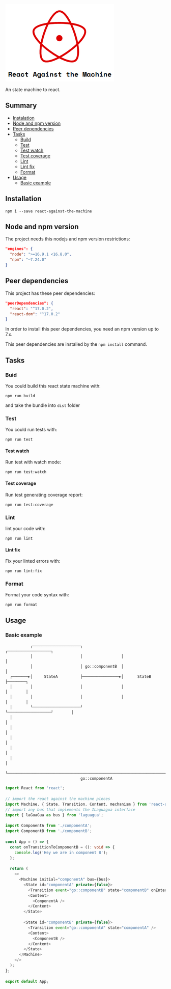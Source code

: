 ![logo](assets/logo.png)

An state machine to react.

## Summary

- [Instalation](#installation)
- [Node and npm version](#node-and-npm-version)
- [Peer dependencies](#peer-dependencies)
- [Tasks](#taks)
  - [Build](#build)
  - [Test](#test)
  - [Test watch](#test-watch)
  - [Test coverage](#test-coverage)
  - [Lint](#lint)
  - [Lint fix](#lint-fix)
  - [Format](#format)
- [Usage](#usage)
  - [Basic example](#basic-example)

## Installation

```shell
npm i --save react-against-the-machine
```

## Node and npm version

The project needs this nodejs and npm version restrictions:

```json
"engines": {
  "node": ">=16.9.1 <16.8.0",
  "npm": "~7.24.0"
}
```

## Peer dependencies

This project has these peer dependencies:

```json
"peerDependencies": {
  "react": "^17.0.2",
  "react-dom": "^17.0.2"
}
```

In order to install this peer dependencies, you need an npm version up to 7.x.

This peer dependencies are installed by the `npm install` command.

## Tasks

### Buid

You could build this react state machine with:

```shell
npm run build
```

and take the bundle into `dist` folder

### Test

You could run tests with:

```shell
npm run test
```

#### Test watch

Run test with watch mode:

```shell
npm run test:watch
```

#### Test coverage

Run test generating coverage report:

```shell
npm run test:coverage
```

### Lint

lint your code with:

```shell
npm run lint
```

#### Lint fix

Fix your linted errors with:

```shell
npm run lint:fix
```

### Format

Format your code syntax with:

```shell
npm run format
```

## Usage

### Basic example

```
           ┌─────────────────────┐                 ┌───────────────────┐
           │                     │                 │                   │
           │                     │ go::componentB  │                   │
  ┌───────►│     StateA          ├────────────────►│      StateB       ├────────┐
  │        │                     │                 │                   │        │
  │        │                     │                 │                   │        │
  │        └─────────────────────┘                 └───────────────────┘        │
  │                                                                             │
  │                                                                             │
  │                                                                             │
  │                                                                             │
  │                                                                             │
  └─────────────────────────────────────────────────────────────────────────────┘
                                 go::componentA

```

```typescript
import React from 'react';

// import the react against the machine pieces
import Machine, { State, Transition, Content, mechanism } from 'react-against-the-machine';
// import any bus that implements the ILaguagua interface
import { laGuaGua as bus } from 'laguagua';

import ComponentA from './componentA';
import ComponentB from './componentB';

const App = () => {
  const onTransitionToComponentB = (): void => {
    console.log('Hey we are in component B');
  };

  return (
    <>
      <Machine initial="componentA" bus={bus}>
        <State id="componentA" private={false}>
          <Transition event="go::componentB" state="componentB" onEnter={onTransitionToComponentB} />
          <Content>
            <ComponentA />
          </Content>
        </State>

        <State id="componentB" private={false}>
          <Transition event="go::componentA" state="componentA" />
          <Content>
            <ComponentB />
          </Content>
        </State>
      </Machine>
    </>
  );
};

export default App;
```

